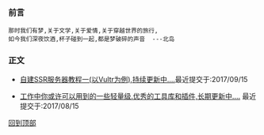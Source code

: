 ### 前言
    那时我们有梦,关于文学,关于爱情,关于穿越世界的旅行,
    如今我们深夜饮酒,杯子碰到一起,都是梦破碎的声音  ---北岛
### 正文

* [自建SSR服务器教程一(以Vultr为例),持续更新中....](https://github.com/yshunda/Notes/issues/2)最近提交于:2017/09/15

* [工作中你或许可以用到的一些轻量级.优秀的工具库和插件,长期更新中....]( https://github.com/yshunda/Notes/issues/1) 最近提交于:2017/08/15

[回到顶部](#readme)
